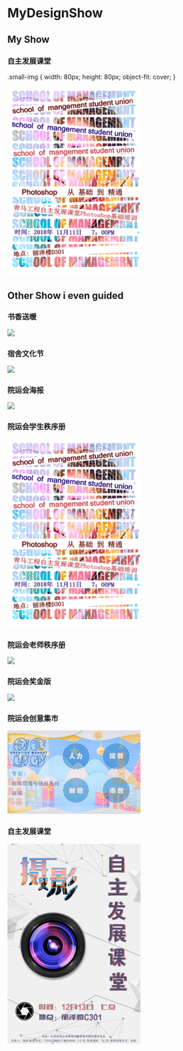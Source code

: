 # MyDesignShow
## My Show
### 自主发展课堂
 .small-img {
        width: 80px;
        height: 80px;
        object-fit: cover;
    }
    
<img src="https://github.com/Chen-X666/MyDesignShow/blob/a57648d42caf81b697396be57f181324b5a00345/%E8%87%AA%E4%B8%BB%E5%8F%91%E5%B1%95%E8%AF%BE%E5%A0%822.jpg" width="300px" class="small-img"/>

##  Other Show i even guided

### 书香送暖
<img src="https://github.com/Chen-X666/MyDesignShow/blob/main/%E4%B9%A6%E9%A6%99.jpg" width="300px" class="small-img"/>

### 宿舍文化节
<img src="https://github.com/Chen-X666/MyDesignShow/blob/main/%E5%AE%BF%E8%88%8D.jpg" width="300px" class="small-img"/>

### 院运会海报
<img src="https://github.com/Chen-X666/MyDesignShow/blob/main/%E9%99%A2%E8%BF%90%E4%BC%9A.jpg" width="300px" class="small-img"/>

### 院运会学生秩序册
<img src="https://github.com/Chen-X666/MyDesignShow/blob/a57648d42caf81b697396be57f181324b5a00345/%E8%87%AA%E4%B8%BB%E5%8F%91%E5%B1%95%E8%AF%BE%E5%A0%822.jpg" width="300px"/>

### 院运会老师秩序册
<img src="https://github.com/Chen-X666/MyDesignShow/blob/main/yyh1.jpg" width="300px"/>

### 院运会奖金版
<img src="https://github.com/Chen-X666/MyDesignShow/blob/main/yyh1.jpg" width="300px" class="small-img"/>

### 院运会创意集市
<img src="https://github.com/Chen-X666/MyDesignShow/blob/main/%E4%BF%A1%E7%AE%A1.jpg" width="300px" class="small-img"/>

### 自主发展课堂
<img src="https://github.com/Chen-X666/MyDesignShow/blob/main/%E8%87%AA%E4%B8%BB%E5%8F%91%E5%B1%95%E8%AF%BE%E9%A2%982020.jpg" width="300px" class="small-img"/>


